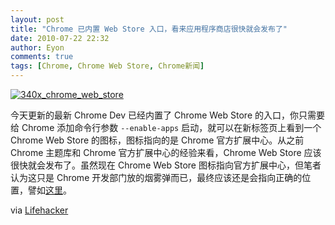 ```yaml
---
layout: post
title: "Chrome 已内置 Web Store 入口，看来应用程序商店很快就会发布了"
date: 2010-07-22 22:32
author: Eyon
comments: true
tags: [Chrome, Chrome Web Store, Chrome新闻]
---
```

<a href="http://img.chromi.org/2010/07/340x_chrome_web_store.jpg">![](http://img.chromi.org/2010/07/340x_chrome_web_store.jpg "340x_chrome_web_store")</a>

今天更新的最新 Chrome Dev 已经内置了 Chrome Web Store 的入口，你只需要给 Chrome 添加命令行参数 `--enable-apps` 启动，就可以在新标签页上看到一个 Chrome Web Store 的图标，图标指向的是 Chrome 官方扩展中心。从之前 Chrome 主题库和 Chrome 官方扩展中心的经验来看，Chrome Web Store 应该很快就会发布了。虽然现在 Chrome Web Store 图标指向官方扩展中心，但笔者认为这只是 Chrome 开发部门放的烟雾弹而已，最终应该还是会指向正确的位置，譬如[这里](https://chrome.google.com/webstore)。

via [Lifehacker](http://lifehacker.com/5593480/web-store-link-shows-up-in-chrome-webapps-likely-coming-soon)
